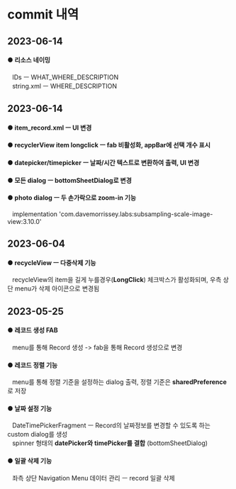 # commit 내역

## 2023-06-14
#### ● 리소스 네이밍
&ensp; IDs ㅡ WHAT_WHERE_DESCRIPTION<br>
&ensp; string.xml ㅡ WHERE_DESCRIPTION

## 2023-06-14
#### ● item_record.xml ㅡ UI 변경

#### ● recyclerView item longclick ㅡ fab 비활성화, appBar에 선택 개수 표시

#### ● datepicker/timepicker ㅡ 날짜/시간 텍스트로 변환하여 출력, UI 변경

#### ● 모든 dialog ㅡ bottomSheetDialog로 변경

#### ● photo dialog ㅡ 두 손가락으로 zoom-in 기능
&ensp; implementation 'com.davemorrissey.labs:subsampling-scale-image-view:3.10.0'

## 2023-06-04
#### ● recycleView ㅡ 다중삭제 기능
&ensp; recycleView의 item을 길게 누를경우(<b>LongClick</b>) 체크박스가 활성화되며, 우측 상단 menu가 삭제 아이콘으로 변경됨

## 2023-05-25
#### ● 레코드 생성 FAB
&ensp; menu를 통해 Record 생성 -> fab을 통해 Record 생성으로 변경

#### ● 레코드 정렬 기능
&ensp; menu를 통해 정렬 기준을 설정하는 dialog 출력, 정렬 기준은 <b>sharedPreference</b>로 저장

#### ● 날짜 설정 기능
&ensp; DateTimePickerFragment ㅡ Record의 날짜정보를 변경할 수 있도록 하는 custom dialog를 생성<br>
&ensp; spinner 형태의 <b>datePicker와 timePicker를 결합</b> (bottomSheetDialog)

#### ● 일괄 삭제 기능
&ensp; 좌측 상단 Navigation Menu 데이터 관리 ㅡ record 일괄 삭제
